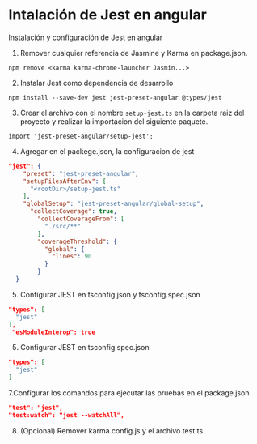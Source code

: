 # Intalación de Jest en angular 
Instalación y configuración de Jest en angular

1. Remover cualquier referencia de  Jasmine y Karma en package.json.

```
npm remove <karma karma-chrome-launcher Jasmin...>
```

2. Instalar Jest como dependencia de desarrollo

```
npm install --save-dev jest jest-preset-angular @types/jest
```

3. Crear el archivo con el nombre ```setup-jest.ts``` en la carpeta raiz del proyecto y realizar la importacion del siguiente paquete.

```
import 'jest-preset-angular/setup-jest';
```

4. Agregar en el packege.json, la configuracion de jest

```package.json
"jest": {
    "preset": "jest-preset-angular",
    "setupFilesAfterEnv": [
      "<rootDir>/setup-jest.ts"
    ],
    "globalSetup": "jest-preset-angular/global-setup",
      "collectCoverage": true,
        "collectCoverageFrom": [
          "./src/**"
        ],
        "coverageThreshold": {
          "global": {
            "lines": 90
          }
        }
  }
```
5. Configurar JEST en tsconfig.json y tsconfig.spec.json
```tsconfig.json
"types": [
  "jest"
],
 "esModuleInterop": true
```
5. Configurar JEST en tsconfig.spec.json
```tsconfig.json
"types": [
  "jest"
]
```

7.Configurar los comandos para ejecutar las pruebas en el package.json
```package.json
"test": "jest",
"test:watch": "jest --watchAll",
```
8. (Opcional) Remover karma.config.js y el archivo test.ts

